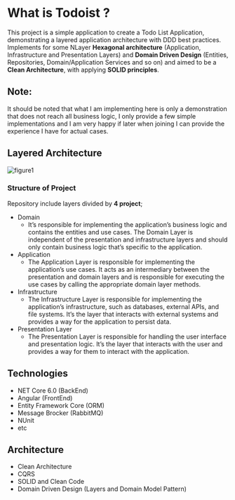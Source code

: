 # What is Todoist ? 
This project is a simple application to create a Todo List Application, demonstrating a layered application architecture with DDD best practices. Implements for some NLayer **Hexagonal architecture** (Application, Infrastructure and Presentation Layers) and **Domain Driven Design** (Entities, Repositories, Domain/Application Services and so on) 
and aimed to be a **Clean Architecture**, with applying **SOLID principles**. 

## Note:
It should be noted that what I am implementing here is only a demonstration that does not reach all business logic, I only provide a few simple implementations and I am very happy if later when joining I can provide the experience I have for actual cases.

## Layered Architecture

![figure1](https://jasontaylor.dev/wp-content/uploads/2020/01/Figure-01-2.png)

### Structure of Project
Repository include layers divided by **4 project**;
* Domain
  * It’s responsible for implementing the application’s business logic and contains the entities and use cases. The Domain Layer is independent of the presentation and infrastructure layers and should only contain business logic that’s specific to the application.  
* Application
  * The Application Layer is responsible for implementing the application’s use cases. It acts as an intermediary between the presentation and domain layers and is responsible for executing the use cases by calling the appropriate domain layer methods.
* Infrastructure
  * The Infrastructure Layer is responsible for implementing the application’s infrastructure, such as databases, external APIs, and file systems. It’s the layer that interacts with external systems and provides a way for the application to persist data.
* Presentation Layer
  * The Presentation Layer is responsible for handling the user interface and presentation logic. It’s the layer that interacts with the user and provides a way for them to interact with the application.


## Technologies
* NET Core 6.0 (BackEnd)
* Angular (FrontEnd)
* Entity Framework Core (ORM) 
* Message Brocker (RabbitMQ)
* NUnit
* etc

## Architecture
* Clean Architecture
* CQRS
* SOLID and Clean Code
* Domain Driven Design (Layers and Domain Model Pattern)




